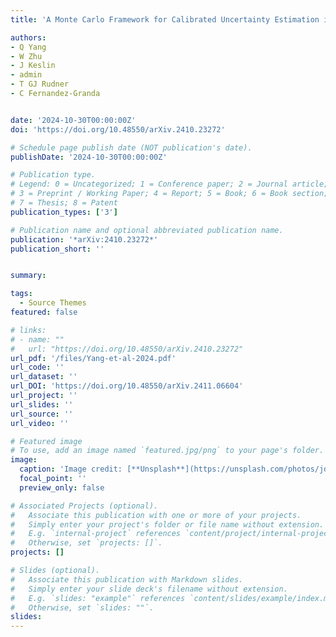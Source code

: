 ```yaml
---
title: 'A Monte Carlo Framework for Calibrated Uncertainty Estimation in Sequence Prediction'

authors:
- Q Yang
- W Zhu
- J Keslin
- admin
- T GJ Rudner
- C Fernandez-Granda


date: '2024-10-30T00:00:00Z'
doi: 'https://doi.org/10.48550/arXiv.2410.23272'

# Schedule page publish date (NOT publication's date).
publishDate: '2024-10-30T00:00:00Z'

# Publication type.
# Legend: 0 = Uncategorized; 1 = Conference paper; 2 = Journal article;
# 3 = Preprint / Working Paper; 4 = Report; 5 = Book; 6 = Book section;
# 7 = Thesis; 8 = Patent
publication_types: ['3']

# Publication name and optional abbreviated publication name.
publication: '*arXiv:2410.23272*'
publication_short: ''


summary: 

tags:
  - Source Themes
featured: false

# links:
# - name: ""
#   url: "https://doi.org/10.48550/arXiv.2410.23272"
url_pdf: '/files/Yang-et-al-2024.pdf'
url_code: ''
url_dataset: ''
url_DOI: 'https://doi.org/10.48550/arXiv.2411.06604'
url_project: ''
url_slides: ''
url_source: ''
url_video: ''

# Featured image
# To use, add an image named `featured.jpg/png` to your page's folder.
image:
  caption: 'Image credit: [**Unsplash**](https://unsplash.com/photos/jdD8gXaTZsc)'
  focal_point: ''
  preview_only: false

# Associated Projects (optional).
#   Associate this publication with one or more of your projects.
#   Simply enter your project's folder or file name without extension.
#   E.g. `internal-project` references `content/project/internal-project/index.md`.
#   Otherwise, set `projects: []`.
projects: []

# Slides (optional).
#   Associate this publication with Markdown slides.
#   Simply enter your slide deck's filename without extension.
#   E.g. `slides: "example"` references `content/slides/example/index.md`.
#   Otherwise, set `slides: ""`.
slides:
---
```

